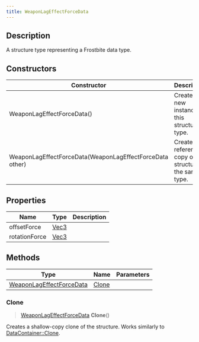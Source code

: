 ```yaml
---
title: WeaponLagEffectForceData
---
```

## Description

A structure type representing a Frostbite data type.

## Constructors

| Constructor                                              | Description                                              |
| -------------------------------------------------------- | -------------------------------------------------------- |
| WeaponLagEffectForceData()                               | Create a new instance of this structure type.            |
| WeaponLagEffectForceData(WeaponLagEffectForceData other) | Create a reference copy of a structure of the same type. |

## Properties

| Name          | Type                              | Description |
| ------------- | --------------------------------- | ----------- |
| offsetForce   | [Vec3](/vext/ref/shared/class/vec3) |             |
| rotationForce | [Vec3](/vext/ref/shared/class/vec3) |             |

## Methods

| Type                                                 | Name            | Parameters |
| ---------------------------------------------------- | --------------- | ---------- |
| [WeaponLagEffectForceData](/vext/ref/fb/weaponlageffectforcedata/) | [Clone](#clone) |            |

### Clone

> [WeaponLagEffectForceData](/vext/ref/fb/weaponlageffectforcedata/) **Clone**()

Creates a shallow-copy clone of the structure. Works similarly to [DataContainer::Clone](/vext/ref/shared/class/datacontainer#clone).
